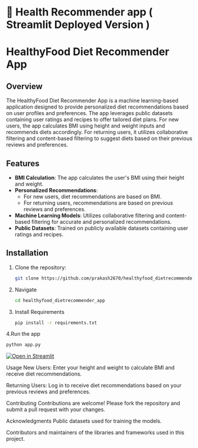 # 🎈 Health Recommender app ( Streamlit Deployed Version )
# HealthyFood Diet Recommender App

## Overview
The HealthyFood Diet Recommender App is a machine learning-based application designed to provide personalized diet recommendations based on user profiles and preferences. The app leverages public datasets containing user ratings and recipes to offer tailored diet plans. For new users, the app calculates BMI using height and weight inputs and recommends diets accordingly. For returning users, it utilizes collaborative filtering and content-based filtering to suggest diets based on their previous reviews and preferences.

## Features
- **BMI Calculation**: The app calculates the user's BMI using their height and weight.
- **Personalized Recommendations**: 
  - For new users, diet recommendations are based on BMI.
  - For returning users, recommendations are based on previous reviews and preferences.
- **Machine Learning Models**: Utilizes collaborative filtering and content-based filtering for accurate and personalized recommendations.
- **Public Datasets**: Trained on publicly available datasets containing user ratings and recipes.

## Installation
1. Clone the repository:
   ```bash
   git clone https://github.com/prakash2670/healthyfood_dietrecommender_app.git
   ```
2. Navigate
   ```bash
   cd healthyfood_dietrecommender_app
   ```
3. Install Requirements
   ```bash
   pip install -r requirements.txt
   ```
4.Run the app
   ```bash
   python app.py
   ```

[![Open in Streamlit](https://static.streamlit.io/badges/streamlit_badge_black_white.svg)](https://blank-app-template.streamlit.app/)


Usage
New Users: Enter your height and weight to calculate BMI and receive diet recommendations.

Returning Users: Log in to receive diet recommendations based on your previous reviews and preferences.

Contributing
Contributions are welcome! Please fork the repository and submit a pull request with your changes.


Acknowledgments
Public datasets used for training the models.

Contributors and maintainers of the libraries and frameworks used in this project.
